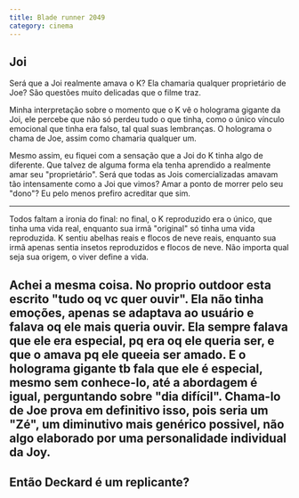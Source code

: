 ```yaml
---
title: Blade runner 2049
category: cinema
---
```


## Joi

Será que a Joi realmente amava o K? Ela chamaria qualquer proprietário de Joe? São questões muito delicadas que o filme traz.

Minha interpretação sobre o momento que o K vê o holograma gigante da Joi, ele percebe que não só perdeu tudo o que tinha, como o único vínculo emocional que tinha era falso, tal qual suas lembranças. O holograma o chama de Joe, assim como chamaria qualquer um.

Mesmo assim, eu fiquei com a sensação que a Joi do K tinha algo de diferente. Que talvez de alguma forma ela tenha aprendido a realmente amar seu "proprietário". Será que todas as Jois comercializadas amavam tão intensamente como a Joi que vimos? Amar a ponto de morrer pelo seu "dono"? Eu pelo menos prefiro acreditar que sim.

----

Todos faltam a ironia do final: no final, o K reproduzido era o único, que tinha uma vida real, enquanto sua irmã "original" só tinha uma vida reproduzida. K sentiu abelhas reais e flocos de neve reais, enquanto sua irmã apenas sentia insetos reproduzidos e flocos de neve. Não importa qual seja sua origem, o viver define a vida.

Achei a mesma coisa. No proprio outdoor esta escrito "tudo oq vc quer ouvir". Ela não tinha emoções, apenas se adaptava ao usuário e falava oq ele mais queria ouvir. Ela sempre falava que ele era especial, pq era oq ele queria ser, e que o amava pq ele queeia ser amado. E o holograma gigante tb fala que ele é especial, mesmo sem conhece-lo, até a abordagem é igual, perguntando sobre "dia difícil". Chama-lo de Joe prova em definitivo isso, pois seria um "Zé", um diminutivo mais genérico possivel, não algo elaborado por uma personalidade individual da Joy.
----

## Então Deckard é um replicante?
